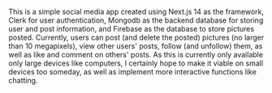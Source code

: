 This is a simple social media app created using Next.js 14 as the framework, Clerk for user authentication, Mongodb as the backend database for storing user and post information, and Firebase as the database to store pictures posted. Currently, users can post (and delete the posted) pictures (no larger than 10 megapixels), view other users' posts, follow (and unfollow) them, as well as like and comment on others' posts. As this is currently only available only large devices like computers, I certainly hope to make it viable on small devices too someday, as well as implement more interactive functions like chatting. 

